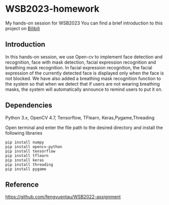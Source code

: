 # WSB2023-homework
My hands-on session for WSB2023
You can find a brief introduction to this project on [Bilibili](https://www.bilibili.com/video/BV1NR4y1a76A/)
## Introduction
In this hands-on session, we use Open-cv to implement face detection and recognition, face with mask detection, facial expression recognition and breathing mask recognition. In facial expression recognition, the facial expression of the currently detected face is displayed only when the face is not blocked. We have also added a breathing mask recognition function to the system so that when we detect that if users are not wearing breathing masks, the system will automatically announce to remind users to put it on.

## Dependencies
Python 3.x, OpenCV 4.7, Tensorflow, TFlearn, Keras,Pygame,Threading

Open terminal and enter the file path to the desired directory and install the following libraries
```shell
pip install numpy
pip install opencv-python
pip install tensorflow
pip install tflearn
pip install keras
pip install threading
pip install pygame
```
## Reference
https://github.com/fengyuentau/WSB2022-assignment

